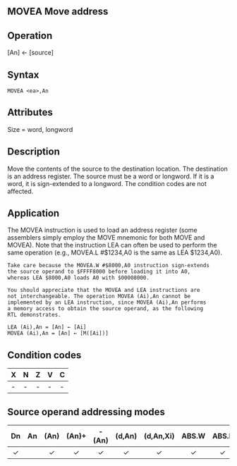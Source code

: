 ## MOVEA Move address

## Operation
[An] ← [source]

## Syntax
```assembly
MOVEA <ea>,An
```

## Attributes
Size = word, longword

## Description
Move the contents of the source to the destination location. The
destination is an address register. The source must be a word or
longword. If it is a word, it is sign-extended to a longword. The
condition codes are not affected.

## Application
The MOVEA instruction is used to load an address register (some
assemblers simply employ the MOVE mnemonic for both MOVE and
MOVEA). Note that the instruction LEA can often be used to perform
the same operation (e.g., MOVEA.L #$1234,A0 is the same as
LEA $1234,A0).


```
Take care because the MOVEA.W #$8000,A0 instruction sign-extends
the source operand to $FFFF8000 before loading it into A0,
whereas LEA $8000,A0 loads A0 with $00008000.
```
```
You should appreciate that the MOVEA and LEA instructions are
not interchangeable. The operation MOVEA (Ai),An cannot be
implemented by an LEA instruction, since MOVEA (Ai),An performs
a memory access to obtain the source operand, as the following
RTL demonstrates.
```
```
LEA (Ai),An = [An] ← [Ai]
MOVEA (Ai),An = [An] ← [M([Ai])]
```
## Condition codes
|X|N|Z|V|C|
|--|--|--|--|--|
|-|-|-|-|-|

## Source operand addressing modes
|Dn|An|(An)|(An)+|-(An)|(d,An)|(d,An,Xi)|ABS.W|ABS.L|(d,PC)|(d,PC,Xn)|imm|
|:-:|:-:|:-:|:-:|:-:|:-:|:-:|:-:|:-:|:-:|:-:|:-:|
|✓||✓|✓|✓|✓|✓|✓|✓||||

